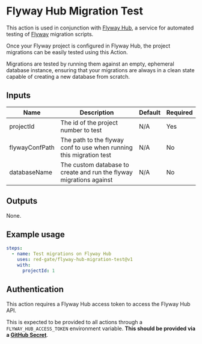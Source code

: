 # Flyway Hub Migration Test

This action is used in conjunction with [Flyway Hub](https://hub.flywaydb.org), a service for automated testing of [Flyway](https://flywaydb.org/) migration scripts.

Once your Flyway project is configured in Flyway Hub, the project migrations can be easily tested using this Action.

Migrations are tested by running them against an empty, ephemeral database instance, ensuring that your migrations are always in a clean state capable of creating a new database from scratch.

## Inputs

| Name            | Description                                                                           | Default          | Required |
| --------------- | ------------------------------------------------------------------------------------- | ---------------- | -------- |
| projectId       | The id of the project number to test                                                  | N/A              | Yes      |
| flywayConfPath  | The path to the flyway conf to use when running this migration test                   | N/A              | No       |
| databaseName    | The custom database to create and run the flyway migrations against                   | N/A              | No       |

## Outputs

None.

## Example usage

```yaml
steps:
  - name: Test migrations on Flyway Hub
    uses: red-gate/flyway-hub-migration-test@v1
    with:
      projectId: 1
```

## Authentication

This action requires a Flyway Hub access token to access the Flyway Hub API.

This is expected to be provided to all actions through a `FLYWAY_HUB_ACCESS_TOKEN` environment variable. **This should be provided via a [GitHub Secret](https://docs.github.com/en/actions/reference/encrypted-secrets)**.
